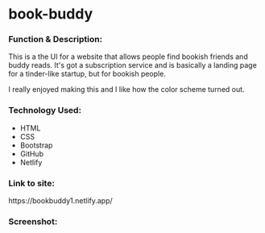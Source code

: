# book-buddy

<h3>Function & Description:</h3>
This is a the UI for a website that allows people find bookish friends and buddy reads. It's got a subscription service and is basically a landing page for a tinder-like startup, but for bookish people.

I really enjoyed making this and I like how the color scheme turned out.

<h3>Technology Used:</h3>

- HTML
- CSS
- Bootstrap
- GitHub
- Netlify

<h3>Link to site:</h3>
https://bookbuddy1.netlify.app/

<h3>Screenshot:</h3>

 
